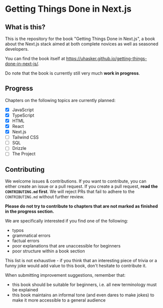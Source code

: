 # Getting Things Done in Next.js

## What is this?

This is the repository for the book "Getting Things Done in Next.js", a book about the Next.js stack aimed at both complete novices as well as seasoned developers.

You can find the book itself at https://uhasker.github.io/getting-things-done-in-next-js/.

Do note that the book is currently still very much **work in progress**.

## Progress

Chapters on the following topics are currently planned:

- [x] JavaScript
- [x] TypeScript
- [x] HTML
- [x] React
- [x] Next.js
- [ ] Tailwind CSS
- [ ] SQL
- [ ] Drizzle
- [ ] The Project

## Contributing

We welcome issues & contributions.
If you want to contribute, you can either create an issue or a pull request.
If you create a pull request, **read the `CONTRIBUTING.md` first**.
We will reject PRs that fail to adhere to the `CONTRIBUTING.md` without further review.

**Please do not try to contribute to chapters that are not marked as finished in the progress section.**

We are specifically interested if you find one of the following:

- typos
- grammatical errors
- factual errors
- poor explanations that are unaccessible for beginners
- poor structure within a book section

This list is not exhaustive - if you think that an interesting piece of trivia or a funny joke would add value to this book, don't hesitate to contribute it.

When submitting improvement suggestions, remember that:

- this book should be suitable for beginners, i.e. all new terminology must be explained
- this book maintains an informal tone (and even dares to make jokes) to make it more accessible to a general audience

